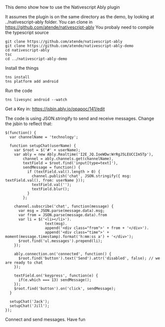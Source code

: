 This demo show how to use the Nativescript Ably plugin

It assumes the plugin is on the same directory as the demo, by looking at ../nativescript-ably folder. 
You can clone in https://github.com/atende/nativescript-ably
You probaly need to compile the typescript source

    git clone https://github.com/atende/nativescript-ably
    git clone https://github.com/atende/nativescript-ably-demo
    cd nativescript-ably
    tsc
    cd ../nativescript-ably-demo
    


Install the things

    tns install
    tns platform add android

Run the code

    tns livesync android --watch

Get a Key in: https://jsbin.ably.io/opapoc/141/edit

The code is using JSON.stringify to send and receive messages. Change the jsbin to reflect that:

```
$(function() {
  var channelName = 'technology';

  function setupChat(userName) {
    var $root = $('#' + userName);
    var ably = new Ably.Realtime('I2E_JQ.IoeWDw:WrRgJ5LEUCCIm5Tp'),
        channel = ably.channels.get(channelName),
        textField = $root.find('input[type=text]'),
        sendMessage = function() {
          if (textField.val().length > 0) {
            channel.publish('chat', JSON.stringify({ msg: textField.val(), from: userName }));
            textField.val('');
            textField.blur();
          }
        };

    channel.subscribe('chat', function(message) {
      var msg = JSON.parse(message.data).msg;
      var from = JSON.parse(message.data).from
      var li = $('<li></li>').
                  text(msg).
                  append('<div class="from">' + from + '</div>').
                  append('<div class="time">' + moment(message.timestamp).format('h:mm:ss a') + '</div>');
      $root.find('ul.messages').prepend(li);
    });

    ably.connection.on('connected', function() {
      $root.find('button').text('Send').attr('disabled', false); // we are ready to chat
    });

    textField.on('keypress', function(e) {
      if(e.which === 13) sendMessage();
    });
    $root.find('button').on('click', sendMessage);
  }

  setupChat('Jack');
  setupChat('Jill');
});

```

Connect and send messages. Have fun